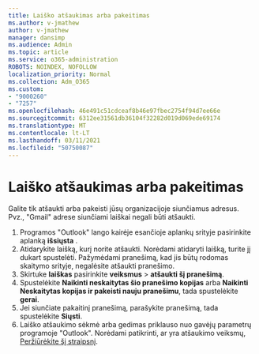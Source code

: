 ```yaml
---
title: Laiško atšaukimas arba pakeitimas
ms.author: v-jmathew
author: v-jmathew
manager: dansimp
ms.audience: Admin
ms.topic: article
ms.service: o365-administration
ROBOTS: NOINDEX, NOFOLLOW
localization_priority: Normal
ms.collection: Adm_O365
ms.custom:
- "9000260"
- "7257"
ms.openlocfilehash: 46e491c51cdceaf8b46e97fbec2754f94d7ee66e
ms.sourcegitcommit: 6312ee31561db36104f32282d019d069ede69174
ms.translationtype: MT
ms.contentlocale: lt-LT
ms.lasthandoff: 03/11/2021
ms.locfileid: "50750087"
---
```

# <a name="recall-or-replace-email-message"></a>Laiško atšaukimas arba pakeitimas

Galite tik atšaukti arba pakeisti jūsų organizacijoje siunčiamus adresus. Pvz., "Gmail" adrese siunčiami laiškai negali būti atšaukti.

1. Programos "Outlook" lango kairėje esančioje aplankų srityje pasirinkite aplanką **išsiųsta** .
2. Atidarykite laišką, kurį norite atšaukti. Norėdami atidaryti laišką, turite jį dukart spustelėti. Pažymėdami pranešimą, kad jis būtų rodomas skaitymo srityje, negalėsite atšaukti pranešimo.
3. Skirtuke **laiškas** pasirinkite **veiksmus**  >  **atšaukti šį pranešimą**.
4. Spustelėkite **Naikinti neskaitytas šio pranešimo kopijas** arba **Naikinti Neskaitytas kopijas ir pakeisti nauju pranešimu**, tada spustelėkite **gerai**.
5. Jei siunčiate pakaitinį pranešimą, parašykite pranešimą, tada spustelėkite **Siųsti**.
6. Laiško atšaukimo sėkmė arba gedimas priklauso nuo gavėjų parametrų programoje "Outlook". Norėdami patikrinti, ar yra atšaukimo veiksmų, [Peržiūrėkite šį straipsnį](https://support.office.com/article/recall-or-replace-an-email-message-that-you-sent-35027f88-d655-4554-b4f8-6c0729a723a0#tocheck).
